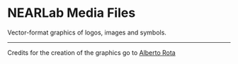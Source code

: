 # NEARLab Media Files

Vector-format graphics of logos, images and symbols.
***
Credits for the creation of the graphics go to [Alberto Rota](https://github.com/alberto-rota)  

